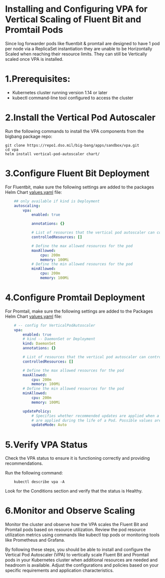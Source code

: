 # Installing and Configuring VPA for Vertical Scaling of Fluent Bit and Promtail Pods

Since log forwarder pods like fluentbit & promtail are designed to have 1 pod per node via a ReplicaSet instantiation they are unable to be Horizontally Scaled when reaching their resource limits. They can still be Vertically scaled once VPA is installed.

# 1.Prerequisites:
- Kubernetes cluster running version 1.14 or later
- kubectl command-line tool configured to access the cluster

# 2.Install the Vertical Pod Autoscaler
Run the following commands to install the VPA components from the bigbang package repo:

```shell
git clone https://repo1.dso.mil/big-bang/apps/sandbox/vpa.git
cd vpa
helm install vertical-pod-autoscaler chart/
```

# 3.Configure Fluent Bit Deployment
For Fluentbit, make sure the following settings are added to the packages Helm Chart [values.yaml](https://repo1.dso.mil/big-bang/product/packages/fluentbit/-/blob/main/chart/values.yaml_) file:

```yaml
    ## only available if kind is Deployment
    autoscaling:
        vpa:
            enabled: true

            annotations: {}

            # List of resources that the vertical pod autoscaler can control. Defaults to cpu and memory
            controlledResources: []

            # Define the max allowed resources for the pod
            maxAllowed:
                cpu: 200m
                memory: 100Mi
            # Define the min allowed resources for the pod
            minAllowed:
                cpu: 200m
                memory: 100Mi
```

# 4.Configure Promtail Deployment
For Promtail, make sure the following settings are added to the Packages Helm Chart [values.yaml](https://repo1.dso.mil/big-bang/product/packages/promtail/-/blob/main/chart/values.yaml) file:

```yaml
    # -- config for VerticalPodAutoscaler
    vpa:
        enabled: true
        # kind -- DaemonSet or Deployment
        kind: DaemonSet
        annotations: {}

        # List of resources that the vertical pod autoscaler can control. Defaults to cpu and memory
        controlledResources: []

        # Define the max allowed resources for the pod
        maxAllowed:
            cpu: 200m
            memory: 100Mi
        # Define the min allowed resources for the pod
        minAllowed:
            cpu: 200m
            memory: 100Mi

        updatePolicy:
            # Specifies whether recommended updates are applied when a Pod is started and whether recommended updates
            # are applied during the life of a Pod. Possible values are "Off", "Initial", "Recreate", and "Auto".
            updateMode: Auto
```

# 5.Verify VPA Status
Check the VPA status to ensure it is functioning correctly and providing recommendations.

Run the following command:

```shell
    kubectl describe vpa -A 
```

Look for the Conditions section and verify that the status is Healthy.

# 6.Monitor and Observe Scaling
Monitor the cluster and observe how the VPA scales the Fluent Bit and Promtail pods based on resource utilization.
Review the pod resource utilization metrics using commands like kubectl top pods or monitoring tools like Prometheus and Grafana.

By following these steps, you should be able to install and configure the Vertical Pod Autoscaler (VPA) to vertically scale Fluent Bit and Promtail pods in your Kubernetes cluster when additional resources are needed and headroom is available. Adjust the configurations and policies based on your specific requirements and application characteristics.
